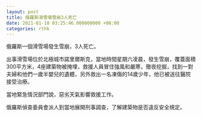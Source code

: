 ```yaml
---
layout: post
title: 俄羅斯滑雪場雪崩3人死亡
date: 2021-01-10 03:25:46.000000000 +08:00
categories: rthk
---
```


俄羅斯一個滑雪場發生雪崩，3人死亡。

出事滑雪場位於北極城市諾里爾斯克，當地時間星期六凌晨，發生雪崩，覆蓋面積300平方米，4座建築物被掩埋，救援人員冒住強風和嚴寒，徹夜挖掘，找到一對夫婦和他們一歲半嬰兒的遺體，另外救出一名凍傷的14歲少年，他已被送往醫院接受治療。

當地緊急情況部門說，惡劣天氣影響救援工作。

俄羅斯偵查委員會派人到當地展開刑事調查，了解建築物是否違反安全規定。
